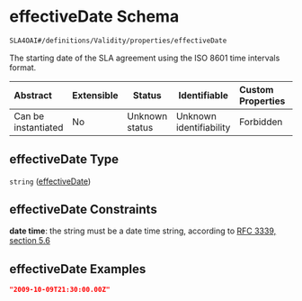 # effectiveDate Schema

```txt
SLA4OAI#/definitions/Validity/properties/effectiveDate
```

The starting date of the SLA agreement using the ISO 8601 time intervals format.


| Abstract            | Extensible | Status         | Identifiable            | Custom Properties | Additional Properties | Access Restrictions | Defined In                                                                       |
| :------------------ | ---------- | -------------- | ----------------------- | :---------------- | --------------------- | ------------------- | -------------------------------------------------------------------------------- |
| Can be instantiated | No         | Unknown status | Unknown identifiability | Forbidden         | Allowed               | none                | [SLA4OAI.schema.json\*](../../../out/SLA4OAI.schema.json "open original schema") |

## effectiveDate Type

`string` ([effectiveDate](sla4oai-definitions-validity-properties-effectivedate.md))

## effectiveDate Constraints

**date time**: the string must be a date time string, according to [RFC 3339, section 5.6](https://tools.ietf.org/html/rfc3339 "check the specification")

## effectiveDate Examples

```json
"2009-10-09T21:30:00.00Z"
```
